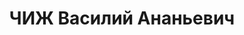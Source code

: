 ---
title: ЧИЖ Василий Ананьевич
description: "народився 1902, Полтавська обл., м. Полтава, українець, освіта вища.\
  \ \n  Мліївська дослідна станція. агроном \n  Заарештований 3.10.1937 р. за ст.ст.\
  \ 54-7, 54-8, 54-11 КК УРСР. \n  Засуджений ВС СРСР 25.12.1937 р. на 10 р. з ураженням\
  \ у правах на 5 р. \n  Реабілітований ВС СРСР 21.07.1954 р."
---
